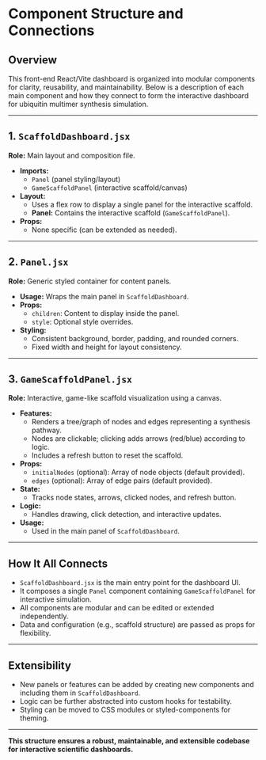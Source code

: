 # Component Structure and Connections

## Overview
This front-end React/Vite dashboard is organized into modular components for clarity, reusability, and maintainability. Below is a description of each main component and how they connect to form the interactive dashboard for ubiquitin multimer synthesis simulation.

---

## 1. `ScaffoldDashboard.jsx`
**Role:** Main layout and composition file.

- **Imports:**
  - `Panel` (panel styling/layout)
  - `GameScaffoldPanel` (interactive scaffold/canvas)
- **Layout:**
  - Uses a flex row to display a single panel for the interactive scaffold.
  - **Panel:** Contains the interactive scaffold (`GameScaffoldPanel`).
- **Props:**
  - None specific (can be extended as needed).

---

## 2. `Panel.jsx`
**Role:** Generic styled container for content panels.

- **Usage:** Wraps the main panel in `ScaffoldDashboard`.
- **Props:**
  - `children`: Content to display inside the panel.
  - `style`: Optional style overrides.
- **Styling:**
  - Consistent background, border, padding, and rounded corners.
  - Fixed width and height for layout consistency.

---

## 3. `GameScaffoldPanel.jsx`
**Role:** Interactive, game-like scaffold visualization using a canvas.

- **Features:**
  - Renders a tree/graph of nodes and edges representing a synthesis pathway.
  - Nodes are clickable; clicking adds arrows (red/blue) according to logic.
  - Includes a refresh button to reset the scaffold.
- **Props:**
  - `initialNodes` (optional): Array of node objects (default provided).
  - `edges` (optional): Array of edge pairs (default provided).
- **State:**
  - Tracks node states, arrows, clicked nodes, and refresh button.
- **Logic:**
  - Handles drawing, click detection, and interactive updates.
- **Usage:**
  - Used in the main panel of `ScaffoldDashboard`.

---

## How It All Connects
- `ScaffoldDashboard.jsx` is the main entry point for the dashboard UI.
- It composes a single `Panel` component containing `GameScaffoldPanel` for interactive simulation.
- All components are modular and can be edited or extended independently.
- Data and configuration (e.g., scaffold structure) are passed as props for flexibility.

---

## Extensibility
- New panels or features can be added by creating new components and including them in `ScaffoldDashboard`.
- Logic can be further abstracted into custom hooks for testability.
- Styling can be moved to CSS modules or styled-components for theming.

---

**This structure ensures a robust, maintainable, and extensible codebase for interactive scientific dashboards.**
